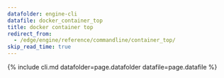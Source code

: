 ```yaml
---
datafolder: engine-cli
datafile: docker_container_top
title: docker container top
redirect_from:
  - /edge/engine/reference/commandline/container_top/
skip_read_time: true
---
```

<!--
This page is automatically generated from Docker's source code. If you want to
suggest a change to the text that appears here, open a ticket or pull request
in the source repository on GitHub:

https://github.com/docker/cli
-->

{% include cli.md datafolder=page.datafolder datafile=page.datafile %}
